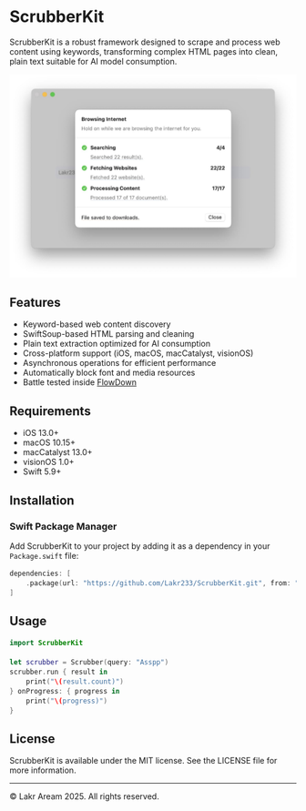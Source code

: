 # ScrubberKit

ScrubberKit is a robust framework designed to scrape and process web content using keywords, transforming complex HTML pages into clean, plain text suitable for AI model consumption.

![Preview](Resources/screenshot.jpeg)

## Features

- Keyword-based web content discovery
- SwiftSoup-based HTML parsing and cleaning
- Plain text extraction optimized for AI consumption
- Cross-platform support (iOS, macOS, macCatalyst, visionOS)
- Asynchronous operations for efficient performance
- Automatically block font and media resources
- Battle tested inside [FlowDown](https://github.com/Lakr233/FlowDown-App)

## Requirements

- iOS 13.0+
- macOS 10.15+
- macCatalyst 13.0+
- visionOS 1.0+
- Swift 5.9+

## Installation

### Swift Package Manager

Add ScrubberKit to your project by adding it as a dependency in your `Package.swift` file:

```swift
dependencies: [
    .package(url: "https://github.com/Lakr233/ScrubberKit.git", from: "1.0.0")
]
```

## Usage

```swift
import ScrubberKit

let scrubber = Scrubber(query: "Asspp")
scrubber.run { result in
    print("\(result.count)")
} onProgress: { progress in
    print("\(progress)")
}

```

## License

ScrubberKit is available under the MIT license. See the LICENSE file for more information.

---

© Lakr Aream 2025. All rights reserved.
